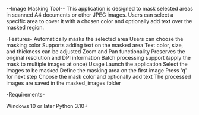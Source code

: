 --Image Masking Tool--
This application is designed to mask selected areas in scanned A4 documents or other JPEG images. Users can select a specific area to cover it with a chosen color and optionally add text over the masked region.

-Features-
Automatically masks the selected area
Users can choose the masking color
Supports adding text on the masked area 
Text color, size, and thickness can be adjusted
Zoom and Pan functionality
Preserves the original resolution and DPI information
Batch processing support (apply the mask to multiple images at once)
Usage
Launch the application
Select the images to be masked
Define the masking area on the first image
Press 'q' for next step
Choose the mask color and optionally add text
The processed images are saved in the masked_images folder


-Requirements-

Windows 10 or later
Python 3.10+
